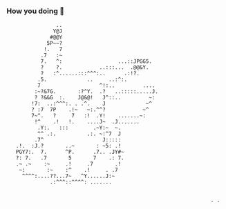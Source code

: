 ### How you doing 👋


                    ..                                
                   Y@J                                
                  #@@Y                                
                 5P~~?                                
                !.   7                                
               .7   :~                                
               7.   ^:                  ...::JPGG5.   
               ?    ?.            ..:::...  .@@&Y.    
               ?   :^......:::^^^:..      .:!?.       
              .5.             ..     ..:^:.           
              7                   ^!:..         ....  
             :~?&7G.       :?^Y.  .?   ..:::::.....J. 
             ? ?&&G  :.    J@&@!   J^::..         ~:  
            !7:  ..:^^^:. . .^.    J             ~^   
            ? :7  7P    .!~   ~:.^^?            ~^    
            7~^.   ?     7   :!  .Y!    .......~:     
             !^    .!   !.    ....J~  .J.......       
              .Y:.   :::        .~Y:~  ~.             
              ^^ .:.          .:. ~:^7  J             
             .7^                   J:::::             
       .!.  :J.?       ..~       : ~5: .!             
       PGY7:.  7.      ^P.      .7.. .JY#~            
       ?: 7.   .7       5       7    .: 7.            
       .~ .~    :~     .!     .7       .!             
        ~:       :~    :^    .!     . .7              
         ^^^^:....??...7~   ^Y......J:~               
                  .:^^^::^^^^: .......                


                                                                      . .                                           
<!--
**Nguyen-Ngoc-Hung/Nguyen-Ngoc-Hung** is a ✨ _special_ ✨ repository because its `README.md` (this file) appears on your GitHub profile.

Here are some ideas to get you started:

- 🔭 I’m currently working on ...
- 🌱 I’m currently learning ...
- 👯 I’m looking to collaborate on ...
- 🤔 I’m looking for help with ...
- 💬 Ask me about ...
- 📫 How to reach me: ...
- 😄 Pronouns: ...
- ⚡ Fun fact: ...
-->
